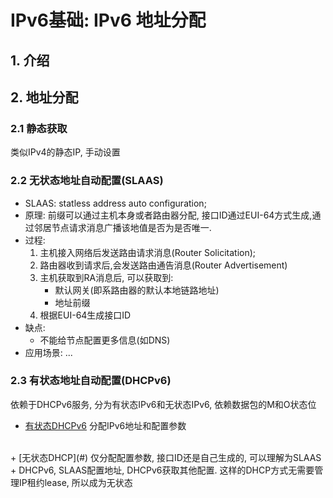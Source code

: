 # IPv6基础: IPv6 地址分配

## 1. 介绍


## 2. 地址分配

### 2.1 静态获取
类似IPv4的静态IP, 手动设置
### 2.2 无状态地址自动配置(SLAAS)
+ SLAAS: statless address auto configuration;
+ 原理: 前缀可以通过主机本身或者路由器分配, 接口ID通过EUI-64方式生成,通过邻居节点请求消息广播该地值是否为是否唯一.
+ 过程:
    1. 主机接入网络后发送路由请求消息(Router Solicitation);
    2. 路由器收到请求后,会发送路由通告消息(Router Advertisement)
    3. 主机获取到RA消息后, 可以获取到:
       + 默认网关(即系路由器的默认本地链路地址)
       + 地址前缀
    4. 根据EUI-64生成接口ID
+ 缺点:
    + 不能给节点配置更多信息(如DNS)
+ 应用场景: ...
### 2.3 有状态地址自动配置(DHCPv6)
依赖于DHCPv6服务, 分为有状态IPv6和无状态IPv6, 依赖数据包的M和O状态位
+ [有状态DHCPv6](#)
分配IPv6地址和配置参数
<br>
+ [无状态DHCP](#)
仅分配配置参数, 接口ID还是自己生成的, 可以理解为SLAAS + DHCPv6, SLAAS配置地址, DHCPv6获取其他配置. 这样的DHCP方式无需要管理IP租约lease, 所以成为无状态

###
 




